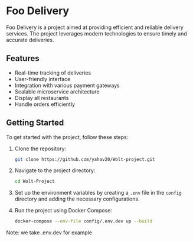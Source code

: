 # Foo Delivery

Foo Delivery is a project aimed at providing efficient and reliable delivery services. The project leverages modern technologies to ensure timely and accurate deliveries.

## Features

- Real-time tracking of deliveries
- User-friendly interface
- Integration with various payment gateways
- Scalable microservice architecture
- Display all restaurants
- Handle orders efficiently

## Getting Started

To get started with the project, follow these steps:

1. Clone the repository:
    ```sh
    git clone https://github.com/yahav20/Wolt-project.git
    ```
2. Navigate to the project directory:
    ```sh
    cd Wolt-Project
    ```
2. Set up the environment variables by creating a `.env` file in the `config` directory and adding the necessary configurations.

4. Run the project using Docker Compose:
    ```sh
    docker-compose --env-file config/.env.dev up --build
    ```
Note: we take .env.dev for example 
